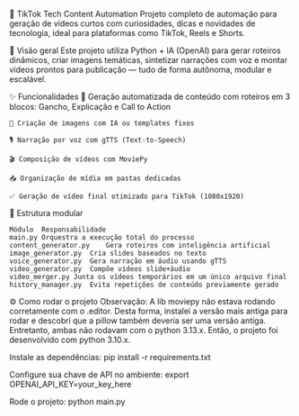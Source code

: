 🚀 TikTok Tech Content Automation
    Projeto completo de automação para geração de vídeos curtos com curiosidades, dicas e novidades de tecnologia, ideal para plataformas como TikTok, Reels e Shorts.

🧠 Visão geral
    Este projeto utiliza Python + IA (OpenAI) para gerar roteiros dinâmicos, criar imagens temáticas, sintetizar narrações com voz e montar vídeos prontos para publicação — tudo de forma autônoma, modular e escalável.

✨ Funcionalidades
    🔁 Geração automatizada de conteúdo com roteiros em 3 blocos: Gancho, Explicação e Call to Action

    🎨 Criação de imagens com IA ou templates fixos

    🎙️ Narração por voz com gTTS (Text-to-Speech)

    🎬 Composição de vídeos com MoviePy

    📥 Organização de mídia em pastas dedicadas

    ✅ Geração de vídeo final otimizado para TikTok (1080x1920)


🧩  Estrutura modular

    Módulo	Responsabilidade
    main.py	Orquestra a execução total do processo
    content_generator.py	Gera roteiros com inteligência artificial
    image_generator.py	Cria slides baseados no texto
    voice_generator.py	Gera narração em áudio usando gTTS
    video_generator.py	Compõe vídeos slide+áudio
    video_merger.py	Junta os vídeos temporários em um único arquivo final
    history_manager.py	Evita repetições de conteúdo previamente gerado

⚙️ Como rodar o projeto
Observação: A lib moviepy não estava rodando corretamente com o .editor. Desta forma, instalei a versão mais antiga para rodar e descobri que a pillow também deveria ser uma versão antiga. Entretanto, ambas não rodavam com o python 3.13.x. Então, o projeto foi desenvolvido com python 3.10.x.

Instale as dependências:
    pip install -r requirements.txt

Configure sua chave de API no ambiente:
    export OPENAI_API_KEY=your_key_here

Rode o projeto:
    python main.py